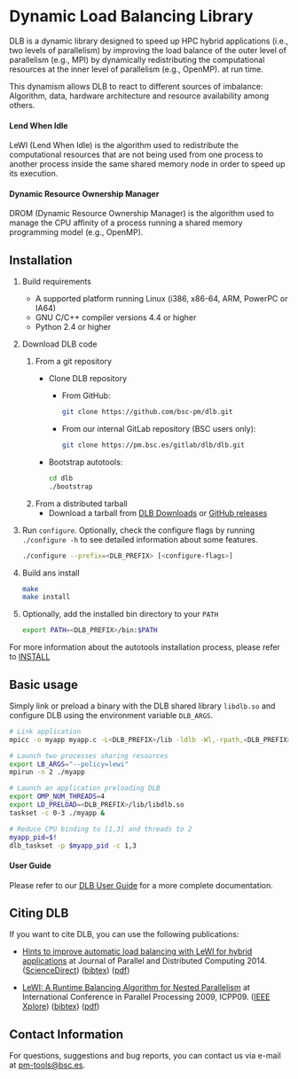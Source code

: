 # Dynamic Load Balancing Library

DLB is a dynamic library designed to speed up HPC hybrid applications (i.e.,
two levels of parallelism) by improving the load balance of the outer level of
parallelism (e.g., MPI) by dynamically redistributing the computational
resources at the inner level of parallelism (e.g., OpenMP). at run time.

This dynamism allows DLB to react to different sources of imbalance: Algorithm,
data, hardware architecture and resource availability among others.

#### Lend When Idle
LeWI (Lend When Idle) is the algorithm used to redistribute the computational
resources that are not being used from one process to another process inside
the same shared memory node in order to speed up its execution.

#### Dynamic Resource Ownership Manager
DROM (Dynamic Resource Ownership Manager) is the algorithm used to manage the
CPU affinity of a process running a shared memory programming model (e.g.,
OpenMP).


## Installation

1. Build requirements
    * A supported platform running Linux (i386, x86-64, ARM, PowerPC or IA64)
    * GNU C/C++ compiler versions 4.4 or higher
    * Python 2.4 or higher
2. Download DLB code
    1. From a git repository
        * Clone DLB repository
            * From GitHub:

                ```bash
                git clone https://github.com/bsc-pm/dlb.git
                ```
            * From our internal GitLab repository (BSC users only):

                ```bash
                git clone https://pm.bsc.es/gitlab/dlb/dlb.git
                ```
        * Bootstrap autotools:

            ```bash
            cd dlb
            ./bootstrap
            ```
    2. From a distributed tarball
        * Download a tarball from [DLB Downloads][] or [GitHub releases][]
3. Run `configure`. Optionally, check the configure flags by running
    `./configure -h` to see detailed information about some features.

    ```bash
    ./configure --prefix=<DLB_PREFIX> [<configure-flags>]
    ```
4. Build ans install

    ```bash
    make
    make install
    ```
5. Optionally, add the installed bin directory to your `PATH`

    ```bash
    export PATH=<DLB_PREFIX>/bin:$PATH
    ```

For more information about the autotools installation process,
please refer to [INSTALL](INSTALL)

## Basic usage

Simply link or preload a binary with the DLB shared library `libdlb.so` and
configure DLB using the environment variable `DLB_ARGS`.

```bash
# Link application
mpicc -o myapp myapp.c -L<DLB_PREFIX>/lib -ldlb -Wl,-rpath,<DLB_PREFIX>/lib

# Launch two processes sharing resources
export LB_ARGS="--policy=lewi"
mpirun -n 2 ./myapp
```

```bash
# Launch an application preloading DLB
export OMP_NUM_THREADS=4
export LD_PRELOAD=<DLB_PREFIX>/lib/libdlb.so
taskset -c 0-3 ./myapp &

# Reduce CPU binding to [1,3] and threads to 2
myapp_pid=$!
dlb_taskset -p $myapp_pid -c 1,3
```

#### User Guide
Please refer to our [DLB User Guide][] for a more complete documentation.

## Citing DLB
If you want to cite DLB, you can use the following publications:

* [Hints to improve automatic load balancing with LeWI for hybrid applications][pub1_pdf]
at Journal of Parallel and Distributed Computing 2014.
([ScienceDirect][pub1_ref]) ([bibtex][pub1_bib]) ([pdf][pub1_pdf])

* [LeWI: A Runtime Balancing Algorithm for Nested Parallelism][pub2_pdf]
at International Conference in Parallel Processing 2009, ICPP09.
([IEEE Xplore][pub2_ref]) ([bibtex][pub2_bib]) ([pdf][pub2_pdf])


## Contact Information

For questions, suggestions and bug reports, you can contact us via e-mail
at pm-tools@bsc.es.

[DLB Downloads]: https://pm.bsc.es/dlb-downloads
[GitHub releases]: https://github.com/bsc-pm/dlb/releases
[DLB User Guide]: https://pm.bsc.es/dlb-docs/user-guide/index.html
[pub1_pdf]: https://pm.bsc.es/sites/default/files/ftp/dlb/doc/JPDC_2014.pdf
[pub1_ref]: http://www.sciencedirect.com/science/article/pii/S0743731514000926
[pub1_bib]: https://pm.bsc.es/sites/default/files/ftp/dlb/doc/LeWI_JPDC14.bib
[pub2_pdf]: https://pm.bsc.es/sites/default/files/ftp/dlb/doc/LeWI_ICPP09.pdf
[pub2_ref]: http://ieeexplore.ieee.org/xpl/articleDetails.jsp?tp=&arnumber=5362480
[pub2_bib]: https://pm.bsc.es/sites/default/files/ftp/dlb/doc/LeWI_ICPP09.bib
